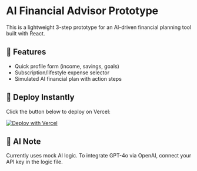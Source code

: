 # AI Financial Advisor Prototype

This is a lightweight 3-step prototype for an AI-driven financial planning tool built with React.

## 🧪 Features
- Quick profile form (income, savings, goals)
- Subscription/lifestyle expense selector
- Simulated AI financial plan with action steps

## 🚀 Deploy Instantly
Click the button below to deploy on Vercel:

[![Deploy with Vercel](https://vercel.com/button)](https://vercel.com/import/project)

## 🧠 AI Note
Currently uses mock AI logic. To integrate GPT-4o via OpenAI, connect your API key in the logic file.
